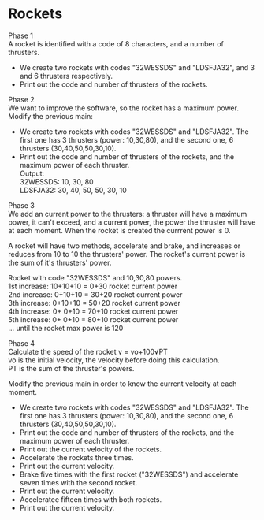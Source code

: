 # Rockets

Phase 1                                                                                  
A rocket is identified with a code of 8 characters, and a number of thrusters.                                                     
- We create two rockets with codes "32WESSDS" and "LDSFJA32", and 3 and 6 thrusters respectively.                          
- Print out the code and number of thrusters of the rockets.

Phase 2                                                                                  
We want to improve the software, so the rocket has a maximum power.                                                             
Modify the previous main:
- We create two rockets with codes "32WESSDS" and "LDSFJA32". The first one has 3 thrusters (power: 10,30,80), and the second one, 6 thrusters (30,40,50,50,30,10).
- Print out the code and number of thrusters of the rockets, and the maximum power of each thruster.                           
  Output:                            
  32WESSDS: 10, 30, 80                           
  LDSFJA32: 30, 40, 50, 50, 30, 10

Phase 3                                                                                  
We add an current power to the thrusters: a thruster will have a maximum power, it can't exceed, and a current power, the power the thruster will have at each moment. When the rocket is created the currrent power is 0.

A rocket will have two methods, accelerate and brake, and increases or reduces from 10 to 10 the thrusters' power. The rocket's current power is the sum of it's thrusters' power.

Rocket with code "32WESSDS" and 10,30,80 powers.                                                                                
1st increase: 10+10+10 =  0+30 rocket current power                                                                                                                                  
2nd increase:  0+10+10 = 30+20 rocket current power                                                                                                                                  
3th increase:  0+10+10 = 50+20 rocket current power                                                                                                                                  
4th increase:  0+ 0+10 = 70+10 rocket current power                                                                                                                                  
5th increase:  0+ 0+10 = 80+10 rocket current power                                                                                                                                  
... until the rocket max power is 120

Phase 4                                                                                
Calculate the speed of the rocket v = vo+100√PT                                                                               
vo is the initial velocity, the velocity before doing this calculation.                                                       
PT is the sum of the thruster's powers.

Modify the previous main in order to know the current velocity at each moment.
- We create two rockets with codes "32WESSDS" and "LDSFJA32". The first one has 3 thrusters (power: 10,30,80), and the second one, 6 thrusters (30,40,50,50,30,10).
- Print out the code and number of thrusters of the rockets, and the maximum power of each thruster.
- Print out the current velocity of the rockets.
- Accelerate the rockets three times.
- Print out the current velocity.
- Brake five times with the first rocket ("32WESSDS") and accelerate seven times with the second rocket.
- Print out the current velocity.
- Acceleratee fifteen times with both rockets.
- Print out the current velocity.
